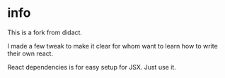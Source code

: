 # info

This is a fork from didact.

I made a few tweak to make it clear for whom want to learn how to write their own react.


React dependencies is for easy setup for JSX. Just use it.
 
